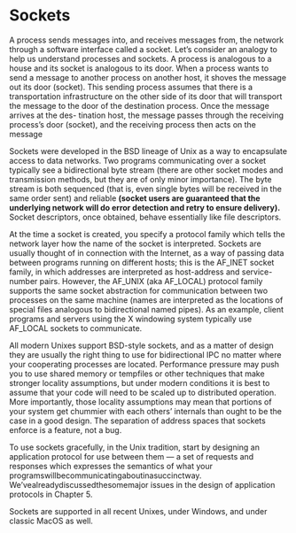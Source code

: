 # Sockets

A process sends messages into, and receives messages from, the network through a software interface called a socket. Let’s consider an analogy to help us understand processes and sockets. A process is analogous to a house and its socket is analogous to its door. When a process wants to send a message to another process on another host, it shoves the message out its door (socket). This sending process assumes that there is a transportation infrastructure on the other side of its door that will transport the message to the door of the destination process. Once the message arrives at the des- tination host, the message passes through the receiving process’s door (socket), and the receiving process then acts on the message

Sockets were developed in the BSD lineage of Unix as a way to encapsulate access to data networks. Two programs communicating over a socket typically see a bidirectional byte stream (there are other socket modes and transmission methods, but they are of only minor importance). The byte stream is both sequenced (that is, even single bytes will be received in the same order sent) and reliable **(socket users are guaranteed that the underlying network will do error detection and retry to ensure delivery).** Socket descriptors, once obtained, behave essentially like file descriptors.

At the time a socket is created, you specify a protocol family which tells the network layer how the name of the socket is interpreted. Sockets are usually thought of in connection with the Internet, as a way of passing data between programs running on different hosts; this is the AF_INET socket family, in which addresses are interpreted as host-address and service- number pairs. However, the AF_UNIX (aka AF_LOCAL) protocol family supports the same socket abstraction for communication between two processes on the same machine (names are interpreted as the locations of special files analogous to bidirectional named pipes). As an example, client programs and servers using the X windowing system typically use AF_LOCAL sockets to communicate.

All modern Unixes support BSD-style sockets, and as a matter of design they are usually the right thing to use for bidirectional IPC no matter where your cooperating processes are located. Performance pressure may push you to use shared memory or tempfiles or other techniques that make stronger locality assumptions, but under modern conditions it is best to assume that your code will need to be scaled up to distributed operation. More importantly, those locality assumptions may mean that portions of your system get chummier with each others’ internals than ought to be the case in a good design. The separation of address spaces that sockets enforce is a feature, not a bug.

To use sockets gracefully, in the Unix tradition, start by designing an application protocol for use between them — a set of requests and responses which expresses the semantics of what your programswillbecommunicatingaboutinasuccinctway. We’vealreadydiscussedthesomemajor issues in the design of application protocols in Chapter 5.

Sockets are supported in all recent Unixes, under Windows, and under classic MacOS as well.
